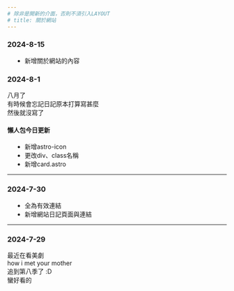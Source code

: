 ```yaml
---
# 除非是開新的介面，否則不須引入LAYOUT
# title: 關於網站
---
```

### 2024-8-15
* 新增關於網站的內容

### 2024-8-1 
八月了<br>
有時候會忘記日記原本打算寫甚麼<br>
然後就沒寫了

#### 懶人包今日更新
* 新增astro-icon
* 更改div、class名稱
* 新增card.astro

<hr>

### 2024-7-30
* 全為有效連結
* 新增網站日記頁面與連結

<hr>

### 2024-7-29
最近在看美劇<br>
how i met your mother<br>
追到第八季了 :D<br>
蠻好看的


<style>
    p{
        text-align: left;
    }
    ul{
        padding: 0 1.5rem;
    }
    li{
        margin:0 1rem;
        font-size:14px;
    }

</style>